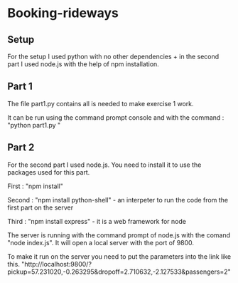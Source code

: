 # Booking-rideways

## Setup

For the setup I used python with no other dependencies + in the second part I used node.js with the help of npm installation.

## Part 1 

The file part1.py contains all is needed to make exercise 1 work.

It can be run using the command prompt console and with the command : "python part1.py <pickup> <dropoff> <passengers>"

## Part 2

For the second part I used node.js.
You need to install it to use the packages used for this part.

First : "npm install"

Second : "npm install python-shell" - an interpeter to run the code from the first part on the server

Third : "npm install express" - it is a web framework for node 

The server is running with the command prompt of node.js with the comand "node index.js".
It will open a local server with the port of 9800.

To make it run on the server you need to put the parameters into the link like this.
"http://localhost:9800/?pickup=57.231020,-0.263295&dropoff=2.710632,-2.127533&passengers=2"
